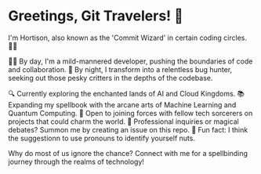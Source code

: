 # Greetings, Git Travelers! 🌟

I'm Hortison, also known as the 'Commit Wizard' in certain coding circles. 🧙‍♂️

👨‍💻 By day, I'm a mild-mannered developer, pushing the boundaries of code and collaboration.
🌙 By night, I transform into a relentless bug hunter, seeking out those pesky critters in the depths of the codebase.

🔍 Currently exploring the enchanted lands of AI and Cloud Kingdoms.
📚 Expanding my spellbook with the arcane arts of Machine Learning and Quantum Computing.
🤝 Open to joining forces with fellow tech sorcerers on projects that could charm the world.
💼 Professional inquiries or magical debates? Summon me by creating an issue on this repo.
🎩 Fun fact: I think the suggestionn to use pronouns to identify yourself nuts.

Why do most of us ignore the chance? Connect with me for a spellbinding journey through the realms of technology!

